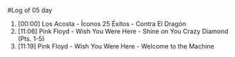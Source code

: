 #Log of 05 day

1. [00:00] Los Acosta - Íconos 25 Éxitos - Contra El Dragón
1. [11:06] Pink Floyd - Wish You Were Here - Shine on You Crazy Diamond (Pts. 1-5)
1. [11:19] Pink Floyd - Wish You Were Here - Welcome to the Machine
